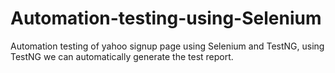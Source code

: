 # Automation-testing-using-Selenium
Automation testing of yahoo signup page using Selenium and TestNG, using TestNG we can automatically generate the test report.
